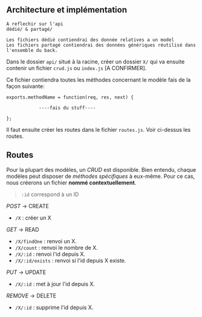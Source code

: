 ## Architecture et implémentation

	A reflechir sur l'api
	dédié/ & partagé/

	Les fichiers dédié contiendrai des donnée relatives a un model
	Les fichiers partagé contiendrai des données génériques réutilisé dans l'ensemble du back.

Dans le dossier `api/` situé à la racine, créer un dossier `X/` qui va ensuite contenir un fichier `crud.js` ou `index.js` [A CONFIRMER].

Ce fichier contiendra toutes les méthodes concernant le modèle fais de la façon suivante:

	exports.methodName = function(req, res, next) {
			
				----fais du stuff----

	};

Il faut ensuite créer les routes dans le fichier `routes.js`.
Voir ci-dessus les routes.

## Routes

Pour la plupart des modèles, un *CRUD* est disponible.
Bien entendu, chaque modèles peut disposer de *méthodes spécifiques* à eux-même.
Pour ce cas, nous créerons un fichier **nommé contextuellement**.

> `:id` correspond à un ID

*POST* -> CREATE

* `/X` : créer un X

*GET* -> READ

* `/X/findOne` : renvoi un X.
* `/X/count` : renvoi le nombre de X.
* `/X/:id` : renvoi l'id depuis X.
* `/X/:id/exists` : renvoi si l'id depuis X existe.

*PUT* -> UPDATE

* `/X/:id` : met à jour l'id depuis X.

*REMOVE* -> DELETE

* `/X/:id` : supprime l'id depuis X.

